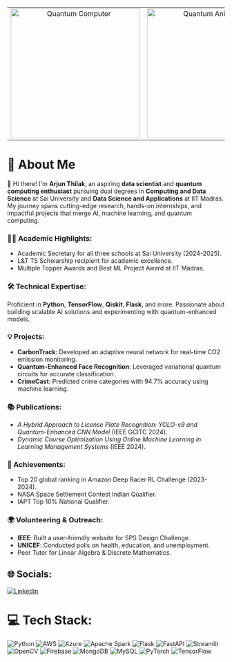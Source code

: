 <p align="center">
    <table>
        <tr>
            <td align="center">
                <img src="https://i.imgur.com/qOtcINW.gif" alt="Quantum Computer" width="300">
            </td>
            <td align="center">
                <img src="https://i.giphy.com/media/v1.Y2lkPTc5MGI3NjExMDhjdWxjMDJsN3o1MWdwNDdrc3NndGh0aHppeW0xa3prdTNyZXZsNyZlcD12MV9pbnRlcm5hbF9naWZfYnlfaWQmY3Q9Zw/26xBtSyoi5hUUkCEo/giphy.gif" alt="Quantum Animation" width="300">
            </td>
        </tr>
    </table>
</p>


# 💫 About Me  
👋 Hi there! I'm **Arjun Thilak**, an aspiring **data scientist** and **quantum computing enthusiast** pursuing dual degrees in **Computing and Data Science** at Sai University and **Data Science and Applications** at IIT Madras. My journey spans cutting-edge research, hands-on internships, and impactful projects that merge AI, machine learning, and quantum computing.  

### 🧑‍🎓 Academic Highlights:  
- Academic Secretary for all three schools at Sai University (2024-2025).  
- L&T TS Scholarship recipient for academic excellence.  
- Multiple Topper Awards and Best ML Project Award at IIT Madras.  

### 🛠️ Technical Expertise:  
Proficient in **Python**, **TensorFlow**, **Qiskit**, **Flask**, and more. Passionate about building scalable AI solutions and experimenting with quantum-enhanced models.  

### 💡 Projects:  
- **CarbonTrack**: Developed an adaptive neural network for real-time CO2 emission monitoring.  
- **Quantum-Enhanced Face Recognition**: Leveraged variational quantum circuits for accurate classification.  
- **CrimeCast**: Predicted crime categories with 94.7% accuracy using machine learning.  

### 📚 Publications:  
- *A Hybrid Approach to License Plate Recognition: YOLO-v9 and Quantum-Enhanced CNN Model* (IEEE GCITC 2024).  
- *Dynamic Course Optimization Using Online Machine Learning in Learning Management Systems* (IEEE 2024).  

### 🌟 Achievements:  
- Top 20 global ranking in Amazon Deep Racer RL Challenge (2023-2024).  
- NASA Space Settlement Contest Indian Qualifier.  
- IAPT Top 10% National Qualifier.  

### 🌍 Volunteering & Outreach:  
- **IEEE**: Built a user-friendly website for SPS Design Challenge.  
- **UNICEF**: Conducted polls on health, education, and unemployment.  
- Peer Tutor for Linear Algebra & Discrete Mathematics.  

## 🌐 Socials:  
[![LinkedIn](https://img.shields.io/badge/LinkedIn-%230077B5.svg?logo=linkedin&logoColor=white)](https://www.linkedin.com/in/arjun-thilak-17248a247/)  

# 💻 Tech Stack:  
![Python](https://img.shields.io/badge/python-3670A0?style=for-the-badge&logo=python&logoColor=ffdd54) ![AWS](https://img.shields.io/badge/AWS-%23FF9900.svg?style=for-the-badge&logo=amazon-aws&logoColor=white) ![Azure](https://img.shields.io/badge/azure-%230072C6.svg?style=for-the-badge&logo=microsoftazure&logoColor=white) ![Apache Spark](https://img.shields.io/badge/Apache%20Spark-FDEE21?style=for-the-badge&logo=apachespark&logoColor=black) ![Flask](https://img.shields.io/badge/flask-%23000.svg?style=for-the-badge&logo=flask&logoColor=white) ![FastAPI](https://img.shields.io/badge/FastAPI-005571?style=for-the-badge&logo=fastapi) ![Streamlit](https://img.shields.io/badge/Streamlit-%23FE4B4B.svg?style=for-the-badge&logo=streamlit&logoColor=white) ![OpenCV](https://img.shields.io/badge/opencv-%23white.svg?style=for-the-badge&logo=opencv&logoColor=white) ![Firebase](https://img.shields.io/badge/firebase-a08021?style=for-the-badge&logo=firebase&logoColor=ffcd34) ![MongoDB](https://img.shields.io/badge/MongoDB-%234ea94b.svg?style=for-the-badge&logo=mongodb&logoColor=white) ![MySQL](https://img.shields.io/badge/mysql-4479A1.svg?style=for-the-badge&logo=mysql&logoColor=white) ![PyTorch](https://img.shields.io/badge/PyTorch-%23EE4C2C.svg?style=for-the-badge&logo=PyTorch&logoColor=white) ![TensorFlow](https://img.shields.io/badge/TensorFlow-%23FF6F00.svg?style=for-the-badge&logo=TensorFlow&logoColor=white)


<!-- Proudly created with GPRM ( https://gprm.itsvg.in ) -->
